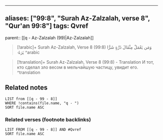 
---
aliases: ["99:8", "Surah Az-Zalzalah, verse 8", "Qur'an 99:8"]
tags: Qvref
---

parent:: [[q - Az-Zalzalah (99)|Az-Zalzalah]]

> [!arabic]+ Surah Az-Zalzalah, Verse 8 (99:8)
> <span class="quran-arabic">وَمَن يَعْمَلْ مِثْقَالَ ذَرَّةٍ شَرًّا يَرَهُۥ</span>
^arabic

> [!translation]+ Surah Az-Zalzalah, Verse 8 (99:8) - Translation
> И тот, кто сделал зло весом в мельчайшую частицу, увидит его.
^translation



## Related notes
```dataview
LIST from [[q - 99 - 8]]
WHERE !contains(file.name, "q - ")
SORT file.name ASC
```

### Related verses (footnote backlinks)
```dataview
LIST FROM [[q - 99 - 8]] AND #Qvref
SORT file.name ASC
```

